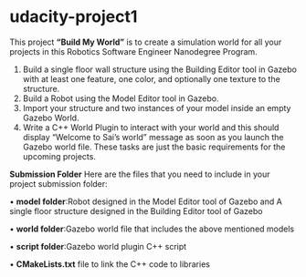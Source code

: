 # udacity-project1

This project **“Build My World”** is to create a simulation world for all your projects in this Robotics Software Engineer Nanodegree Program.
1.	Build a single floor wall structure using the Building Editor tool in Gazebo with at least one feature, one color, and optionally one texture to the structure.
2.	Build a Robot using the Model Editor tool in Gazebo.
3.	Import your structure and two instances of your model inside an empty Gazebo World.
4.	Write a C++ World Plugin to interact with your world and this should display “Welcome to Sai’s world” message as soon as you launch the Gazebo world file.
These tasks are just the basic requirements for the upcoming projects.

**Submission Folder**
Here are the files that you need to include in your project submission folder:

•	**model folder**:Robot designed in the Model Editor tool of Gazebo and A single floor structure designed in the Building Editor tool of Gazebo

•	**world folder**:Gazebo world file that includes the above mentioned models

•	**script folder**:Gazebo world plugin C++ script

•	**CMakeLists.txt** file to link the C++ code to libraries


